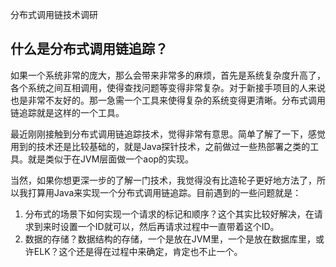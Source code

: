 分布式调用链技术调研



## 什么是分布式调用链追踪？

如果一个系统非常的庞大，那么会带来非常多的麻烦，首先是系统复杂度升高了，各个系统之间互相调用，使得查找问题等变得非常复杂。对于新接手项目的人来说也是非常不友好的。那一急需一个工具来使得复杂的系统变得更清晰。分布式调用链追踪就是这样的一个工具。

最近刚刚接触到分布式调用链追踪技术，觉得非常有意思。简单了解了一下，感觉用到的技术还是比较基础的，就是Java探针技术，之前做过一些热部署之类的工具。就是类似于在JVM层面做一个aop的实现。

当然，如果你想更深一步的了解一门技术，我觉得没有比造轮子更好地方法了，所以我打算用Java来实现一个分布式调用链追踪。目前遇到的一些问题就是：

1. 分布式的场景下如何实现一个请求的标记和顺序？这个其实比较好解决，在请求到来时设置一个ID就可以，然后再请求过程中一直带着这个ID。
2. 数据的存储？数据结构的存储，一个是放在JVM里，一个是放在数据库里，或许ELK？这个还是得在过程中来确定，肯定也不止一个。